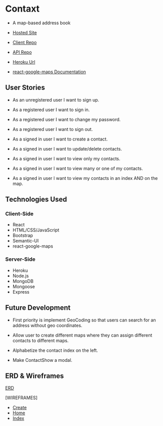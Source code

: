 # Contaxt

- A map-based address book

- [Hosted Site](https://kdoxsey.github.io/contaxt/)
- [Client Repo](https://github.com/kdoxsey/contaxt)
- [API Repo](https://github.com/kdoxsey/api-contaxt)
- [Heroku Url](https://still-everglades-32605.herokuapp.com/)
- [react-google-maps Documentation](https://tomchentw.github.io/react-google-maps/#documentation)

## User Stories

- As an unregistered user I want to sign up.

- As a registered user I want to sign in.

- As a registered user I want to change my password.

- As a registered user I want to sign out.

- As a signed in user I want to create a contact.

- As a signed in user I want to update/delete contacts.

- As a signed in user I want to view only my contacts.

- As a signed in user I want to view many or one of my contacts.

- As a signed in user I want to view my contacts in an index AND on the map.

## Technologies Used

### Client-Side

- React
- HTML/CSS/JavaScript
- Bootstrap
- Semantic-UI
- react-google-maps

### Server-Side

- Heroku
- Node.js
- MongoDB
- Mongoose
- Express

## Future Development

- First priority is implement GeoCoding so that users can search for an address without geo coordinates.

- Allow user to create different maps where they can assign different contacts to different maps.

- Alphabetize the contact index on the left.

- Make ContactShow a modal.

## ERD & Wireframes

[ERD](https://imgur.com/N1HYlRy)

[WIREFRAMES]

- [Create](https://imgur.com/uelJEHc)
- [Home](https://imgur.com/ruvMvlk)
- [Index](https://imgur.com/cA4hn97)
